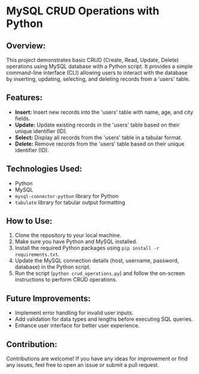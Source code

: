 <h1>MySQL CRUD Operations with Python</h1>

  <h2>Overview:</h2>
  <p>This project demonstrates basic CRUD (Create, Read, Update, Delete) operations using MySQL database with a Python script. It provides a simple command-line interface (CLI) allowing users to interact with the database by inserting, updating, selecting, and deleting records from a 'users' table.</p>

  <h2>Features:</h2>
  <ul>
      <li><strong>Insert:</strong> Insert new records into the 'users' table with name, age, and city fields.</li>
      <li><strong>Update:</strong> Update existing records in the 'users' table based on their unique identifier (ID).</li>
      <li><strong>Select:</strong> Display all records from the 'users' table in a tabular format.</li>
      <li><strong>Delete:</strong> Remove records from the 'users' table based on their unique identifier (ID).</li>
  </ul>

  <h2>Technologies Used:</h2>
  <ul>
      <li>Python</li>
      <li>MySQL</li>
      <li><code>mysql-connector-python</code> library for Python</li>
      <li><code>tabulate</code> library for tabular output formatting</li>
  </ul>

  <h2>How to Use:</h2>
  <ol>
      <li>Clone the repository to your local machine.</li>
      <li>Make sure you have Python and MySQL installed.</li>
      <li>Install the required Python packages using <code>pip install -r requirements.txt</code>.</li>
      <li>Update the MySQL connection details (host, username, password, database) in the Python script.</li>
      <li>Run the script (<code>python crud_operations.py</code>) and follow the on-screen instructions to perform CRUD operations.</li>
  </ol>

  <h2>Future Improvements:</h2>
  <ul>
      <li>Implement error handling for invalid user inputs.</li>
      <li>Add validation for data types and lengths before executing SQL queries.</li>
      <li>Enhance user interface for better user experience.</li>
  </ul>

  <h2>Contribution:</h2>
  <p>Contributions are welcome! If you have any ideas for improvement or find any issues, feel free to open an issue or submit a pull request.</p>
